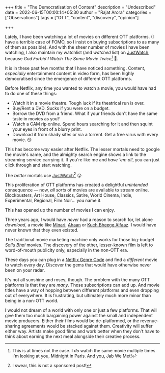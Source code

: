 +++
title = "The Democratisation of Content"
description = "Undescribed"
date = 2022-06-15T00:00:14+05:30
author = "Rajat Arora"
categories = ["Observations"]
tags = ["OTT", "content", "discovery", "opinion"]

+++

Lately, I have been watching a lot of movies on different OTT platforms. (I have a terrible case of FOMO, so I insist on buying subscriptions to as many of them as possible). And with the sheer number of movies I have been watching, I also maintain my watchlist (and _watched_ list) on [JustWatch](https://www.justwatch.com/), because _God Forbid I Watch The Same Movie Twice[^1]_ :anger:. 

It is in these past few months that I have noticed something. Content, _especially_ entertainment content in video form, has been highly democratised since the emergence of different OTT platforms.

Before Netflix, any time you wanted to watch a movie, you would have had to do one of these things:

- Watch it in a movie theatre. Tough luck if its theatrical run is over.
- Buy/Rent a DVD. Sucks if you were on a budget.
- Borrow the DVD from a friend. What if your friends don't have the same taste in movies as you?
- Watch a CAM rip online. Spend hours searching for it and then squint your eyes in front of a blurry print.
- Download it from shady sites or via a torrent. Get a free virus with every movie. :smirk:

This has become _way_ easier after Netflix. The lesser mortals need to google the movie's name, and the almighty search engine shows a link to the streaming service carrying it. If you're like me and _have 'em all_, you can just click through and start watching.

The _better_ mortals use [JustWatch](https://www.justwatch.com/)[^2] :stuck_out_tongue_winking_eye:

This proliferation of OTT platforms has created a delightful _unintended_ consequence &mdash; now, _all sorts_ of movies are available to stream online. Blockbusters, Art House, Classics, Satire, World Cinema, Indie, Experimental, Regional, Film Noir... you name it.

This has opened up the number of movies I can enjoy.

Three years ago, I would have _never_ had a reason to search for, let alone _download_, a movie like [Minari](https://en.wikipedia.org/wiki/Minari_(film)), [Ahaan](https://en.wikipedia.org/wiki/Ahaan) or [Kuch Bheege Alfaaz](https://en.wikipedia.org/wiki/Kuchh_Bheege_Alfaaz). I would have never known that they even existed.

The traditional movie marketing machine only works for those big-budget _Sallu Bhai_ movies. The discovery of the other, lesser-known film is left to word-of-mouth publicity only, especially in the non-OTT era.

These days you can plug in a [Netflix Genre Code](https://www.netflix-codes.com/) and find a _different_ movie to watch every day. Discover the gems that would have otherwise never been on your radar.

It's not all sunshine and roses, though. The problem with the many OTT platforms is that they are _many_. Those subscriptions can add up. And movie titles have a way of hopping between different platforms and even dropping out of everywhere. It is frustrating, but ultimately much more minor than being in a non-OTT world.

I would not dream of a world with only one or just a few platforms. That will give them too much bargaining power against the small and independent movie producers. Either their films would be de-platformed, or the revenue-sharing agreements would be stacked against them. Creativity will suffer either way. Artists make good films and work better when they don't have to think about earning the next meal alongside their creative process.

[^1]: This is at times not the case. I _do_ watch the same movie multiple times. I'm looking at you, Midnight in Paris. And you, Jab We Met!
[^2]: I swear, this is not a sponsored post!

